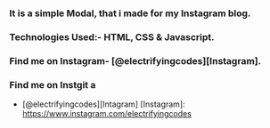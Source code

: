 ### It is a simple Modal, that i made for my Instagram blog.

### Technologies Used:- HTML, CSS & Javascript.

### Find me on Instagram- [@electrifyingcodes][Instagram].
### Find me on Instgit a
- [@electrifyingcodes][Intagram]
[Instagram]: https://www.instagram.com/electrifyingcodes